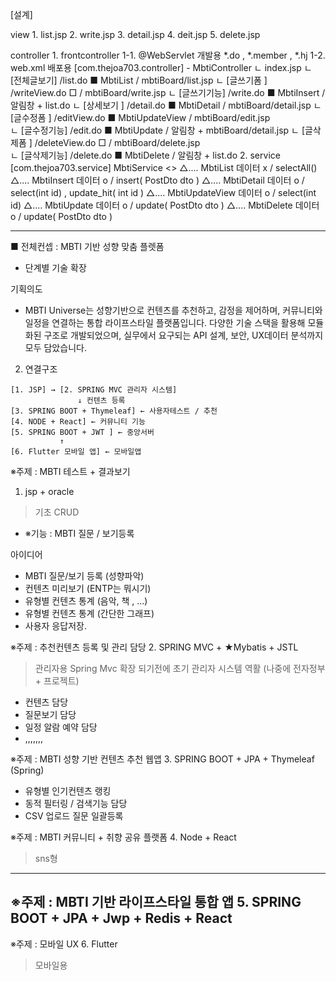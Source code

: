 [설계]

view
    1. list.jsp
    2. write.jsp
    3. detail.jsp
    4. deit.jsp
    5. delete.jsp

controller
          1. frontcontroller
         1-1. @WebServlet 개발용     *.do   , *.member , *.hj
         1-2. web.xml     배포용
         [com.thejoa703.controller] - MbtiController
         ㄴ index.jsp
            ㄴ [전체글보기] /list.do        ■  MbtiList          /          mbtiBoard/list.jsp
            ㄴ [글쓰기폼  ] /writeView.do   □                    /         mbtiBoard/write.jsp
            ㄴ [글쓰기기능]  /write.do      ■  MbtiInsert        / 알림창 +  list.do
            ㄴ [상세보기 ]   /detail.do     ■  MbtiDetail       /          mbtiBoard/detail.jsp 
            ㄴ [글수정폼  ]  /editView.do   ■  MbtiUpdateView   /          mbtiBoard/edit.jsp  
            ㄴ [글수정기능]   /edit.do        ■  MbtiUpdate      /  알림창 +  mbtiBoard/detail.jsp 
            ㄴ [글삭제폼  ]  /deleteView.do □                    /         mbtiBoard/delete.jsp   
            ㄴ [글삭제기능]   /delete.do      ■  MbtiDelete      /  알림창 +  list.do
      2. service 
         [com.thejoa703.service] 
         MbtiService <<interface>>
            △....  MbtiList         데이터 x / selectAll()
            △....  MbtiInsert       데이터 o / insert( PostDto dto )
            △....  MbtiDetail       데이터 o / select(int id) , update_hit( int id )
            △....  MbtiUpdateView   데이터 o / select(int id)
            △....  MbtiUpdate       데이터 o /  update( PostDto dto )
            △....  MbtiDelete       데이터 o /  update( PostDto dto )
             




-----------------------------------------------------------------
■ 전체컨셉 : MBTI 기반 성향 맞춤 플렛폼
- 단계별 기술 확장

기획의도 
- MBTI Universe는 성향기반으로 컨텐츠를 추천하고, 감정을 제어하며, 커뮤니티와
일정을 연결하는 통합 라이프스타일 플랫폼입니다. 다양한 기술 스택을 활용해 모듈화된 구조로
개발되었으며, 실무에서 요구되는 API 설계, 보안, UX데이터 분석까지 모두 담았습니다. 

2. 연결구조
 ```
 [1. JSP] → [2. SPRING MVC 관리자 시스템]
                ↓ 컨텐츠 등록
 [3. SPRING BOOT + Thymeleaf] ← 사용자테스트 / 추천
 [4. NODE + React] ← 커뮤니티 기능 
 [5. SPRING BOOT + JWT ] ← 중앙서버
            ↑
 [6. Flutter 모바일 앱] ← 모바일앱
 ```

※주제 : MBTI 테스트 + 결과보기
 1. jsp + oracle
 > 기초 CRUD 
 - ※기능 : MBTI 질문 / 보기등록

아이디어 
- MBTI 질문/보기 등록 (성향파악)
- 컨텐츠 미리보기 (ENTP는 뭐시기)
- 유형별 컨텐츠 통계 (음악, 책 , ...)
- 유형별 컨텐츠 통계 (간단한 그래프)
- 사용자 응답저장.

※주제 : 추천컨텐츠 등록 및 관리 담당
 2. SPRING MVC + ★Mybatis + JSTL
 > 관리자용 Spring Mvc 확장 되기전에 초기 관리자 시스템 역활 (나중에 전자정부 + 프로젝트)
 - 컨텐츠 담당
 - 질문보기 담당
 - 일정 알람 예약 담당
 - ,,,,,,,

※주제 : MBTI 성향 기반 컨텐츠 추천 웹앱 
 3. SPRING BOOT + JPA + Thymeleaf (Spring)
 - 유형별 인기컨텐츠 랭킹
 - 동적 필터링 / 검색기능 담당
 - CSV 업로드 질문 일괄등록


※주제 : MBTI 커뮤니티 + 취향 공유 플랫폼
 4. Node + React
> sns형

------------------------------------------------------
※주제 : MBTI 기반 라이프스타일 통합 앱
 5. SPRING BOOT + JPA + Jwp + Redis + React
 - 


※주제 : 모바일 UX
 6. Flutter
 > 모바일용



